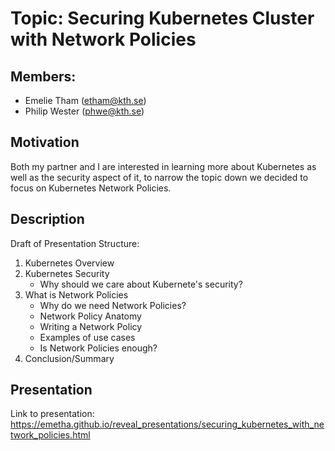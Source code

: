 # Topic: Securing Kubernetes Cluster with Network Policies

## Members:
- Emelie Tham (etham@kth.se)
- Philip Wester (phwe@kth.se)

## Motivation
Both my partner and I are interested in learning more about Kubernetes as well as the security aspect of it, to narrow the topic down we decided to focus on Kubernetes Network Policies. 

## Description
Draft of Presentation Structure:
1. Kubernetes Overview
2. Kubernetes Security
    - Why should we care about Kubernete's security?
3. What is Network Policies
    - Why do we need Network Policies?
    - Network Policy Anatomy
    - Writing a Network Policy
    - Examples of use cases
    - Is Network Policies enough?
4. Conclusion/Summary

## Presentation
Link to presentation: https://emetha.github.io/reveal_presentations/securing_kubernetes_with_network_policies.html
